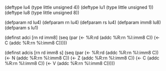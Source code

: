 (deftype lu4 (type little unsigned 4))
(deftype lu1 (type little unsigned 1))
(deftype lu8 (type little unsigned 8))

(defparam rd   lu4)
(defparam rn   lu4)
(defparam rs   lu4)
(defparam imm8 lu8)
(defparam s    lu1)

(definst adci
  [rn rd imm8]
  (seq
   (par (<- %R:rd (addc %R:rn %I:imm8 C))
        (<- C (addc %R:rn %I:imm8 C)))))

(definst adcis
  [rn rd imm8 s]
  (seq
   (par (<- %R:rd (addc %R:rn %I:imm8 C))
        (<- N (addc %R:rn %I:imm8 C))
        (<- Z (addc %R:rn %I:imm8 C))
        (<- C (addc %R:rn %I:imm8 C))
        (<- V (addc %R:rn %I:imm8 C)))))